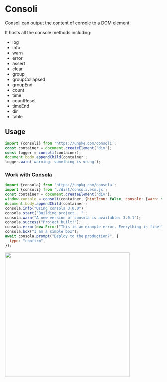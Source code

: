 # Consoli

Consoli can output the content of console to a DOM element.

It hosts all the console methods including:

- log
- info
- warn
- error
- assert
- clear
- group
- groupCollapsed
- groupEnd
- count
- time
- countReset
- timeEnd
- dir
- table

## Usage

```js
import {consoli} from 'https://unpkg.com/consoli';
const container = document.createElement('div');
const logger = consoli(container);
document.body.appendChild(container);
logger.warn('warning: something is wrong');
```

### Work with [Consola](https://github.com/unjs/consola)

```js
import {consola} from 'https://unpkg.com/consola';
import {consoli} from './dist/consoli.esm.js';
const container = document.createElement('div');
window.console = consoli(container, {hintIcon: false, console: {warn: true, error: true}});
document.body.appendChild(container);
consola.info("Using consola 3.0.0");
consola.start("Building project...");
consola.warn("A new version of consola is available: 3.0.1");
consola.success("Project built!");
consola.error(new Error("This is an example error. Everything is fine!"));
consola.box("I am a simple box");
await consola.prompt("Deploy to the production?", {
  type: "confirm",
});
```

<img src="https://aircode-yvo.b-cdn.net/resource/1692267564887-xxgqd5dyohf.jpg" width="400">


